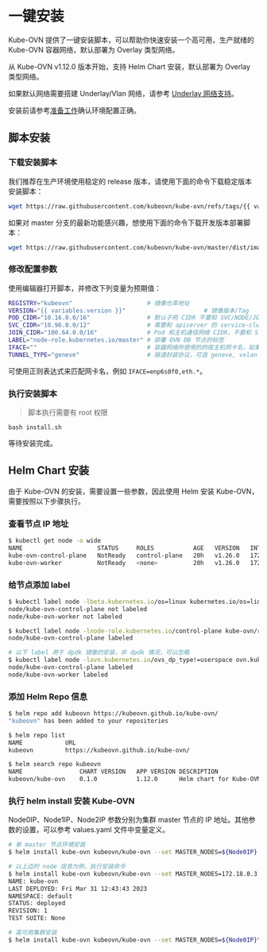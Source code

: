 # 一键安装

Kube-OVN 提供了一键安装脚本，可以帮助你快速安装一个高可用，生产就绪的 Kube-OVN 容器网络，默认部署为 Overlay 类型网络。

从 Kube-OVN v1.12.0 版本开始，支持 Helm Chart 安装，默认部署为 Overlay 类型网络。

如果默认网络需要搭建 Underlay/Vlan 网络，请参考 [Underlay 网络支持](./underlay.md)。

安装前请参考[准备工作](./prepare.md)确认环境配置正确。

## 脚本安装

### 下载安装脚本

我们推荐在生产环境使用稳定的 release 版本，请使用下面的命令下载稳定版本安装脚本：

```bash
wget https://raw.githubusercontent.com/kubeovn/kube-ovn/refs/tags/{{ variables.version }}/dist/images/install.sh
```

如果对 master 分支的最新功能感兴趣，想使用下面的命令下载开发版本部署脚本：

```bash
wget https://raw.githubusercontent.com/kubeovn/kube-ovn/master/dist/images/install.sh
```

### 修改配置参数

使用编辑器打开脚本，并修改下列变量为预期值：

```bash
REGISTRY="kubeovn"                     # 镜像仓库地址
VERSION="{{ variables.version }}"                      # 镜像版本/Tag
POD_CIDR="10.16.0.0/16"                # 默认子网 CIDR 不要和 SVC/NODE/JOIN CIDR 重叠
SVC_CIDR="10.96.0.0/12"                # 需要和 apiserver 的 service-cluster-ip-range 保持一致
JOIN_CIDR="100.64.0.0/16"              # Pod 和主机通信网络 CIDR，不要和 SVC/NODE/POD CIDR 重叠 
LABEL="node-role.kubernetes.io/master" # 部署 OVN DB 节点的标签
IFACE=""                               # 容器网络所使用的的宿主机网卡名，如果为空则使用 Kubernetes 中的 Node IP 所在网卡
TUNNEL_TYPE="geneve"                   # 隧道封装协议，可选 geneve, vxlan 或 stt，stt 需要单独编译 ovs 内核模块
```

可使用正则表达式来匹配网卡名，例如 `IFACE=enp6s0f0,eth.*`。

### 执行安装脚本

> 脚本执行需要有 root 权限

`bash install.sh`

等待安装完成。

## Helm Chart 安装

由于 Kube-OVN 的安装，需要设置一些参数，因此使用 Helm 安装 Kube-OVN，需要按照以下步骤执行。

### 查看节点 IP 地址

```bash
$ kubectl get node -o wide
NAME                     STATUS     ROLES           AGE   VERSION   INTERNAL-IP   EXTERNAL-IP   OS-IMAGE             KERNEL-VERSION      CONTAINER-RUNTIME
kube-ovn-control-plane   NotReady   control-plane   20h   v1.26.0   172.18.0.3    <none>        Ubuntu 22.04.1 LTS   5.10.104-linuxkit   containerd://1.6.9
kube-ovn-worker          NotReady   <none>          20h   v1.26.0   172.18.0.2    <none>        Ubuntu 22.04.1 LTS   5.10.104-linuxkit   containerd://1.6.9
```

### 给节点添加 label

```bash
$ kubectl label node -lbeta.kubernetes.io/os=linux kubernetes.io/os=linux --overwrite
node/kube-ovn-control-plane not labeled
node/kube-ovn-worker not labeled

$ kubectl label node -lnode-role.kubernetes.io/control-plane kube-ovn/role=master --overwrite
node/kube-ovn-control-plane labeled

# 以下 label 用于 dpdk 镜像的安装，非 dpdk 情况，可以忽略
$ kubectl label node -lovn.kubernetes.io/ovs_dp_type!=userspace ovn.kubernetes.io/ovs_dp_type=kernel --overwrite
node/kube-ovn-control-plane labeled
node/kube-ovn-worker labeled
```

### 添加 Helm Repo 信息

```bash
$ helm repo add kubeovn https://kubeovn.github.io/kube-ovn/
"kubeovn" has been added to your repositories

$ helm repo list
NAME            URL
kubeovn         https://kubeovn.github.io/kube-ovn/

$ helm search repo kubeovn
NAME                CHART VERSION   APP VERSION DESCRIPTION
kubeovn/kube-ovn    0.1.0           1.12.0      Helm chart for Kube-OVN
```

### 执行 helm install 安装 Kube-OVN

Node0IP、Node1IP、Node2IP 参数分别为集群 master 节点的 IP 地址。其他参数的设置，可以参考 values.yaml 文件中变量定义。

```bash
# 单 master 节点环境安装
$ helm install kube-ovn kubeovn/kube-ovn --set MASTER_NODES=${Node0IP}

# 以上边的 node 信息为例，执行安装命令
$ helm install kube-ovn kubeovn/kube-ovn --set MASTER_NODES=172.18.0.3
NAME: kube-ovn
LAST DEPLOYED: Fri Mar 31 12:43:43 2023
NAMESPACE: default
STATUS: deployed
REVISION: 1
TEST SUITE: None

# 高可用集群安装
$ helm install kube-ovn kubeovn/kube-ovn --set MASTER_NODES=${Node0IP}\,${Node1IP}\,${Node2IP}
```
